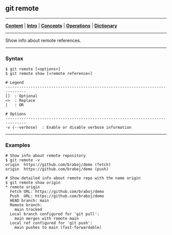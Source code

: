 ## git remote
________________________________________________________________________________
[**Content**](../../README.md) |
[**Intro**](../../01-Introduction/introduction.md) |
[**Concepts**](../../02-Concepts/concepts.md) |
[**Operations**](../../03-Operations/operations.md) |
[**Dictionary**](../../04-Appendix/dictionary.md)
________________________________________________________________________________

Show info about remote references.

-------------------------------------------------------------------------------
### Syntax
```
$ git remote [<options>]
$ git remote show [<remote reference>]

# Legend
-------------------------------------------------------------------------------
[]  : Optional
<>  : Replace
|   : OR
  
# Options
-------------------------------------------------------------------------------
-v (--verbose)  : Enable or disable verbose information
```


-------------------------------------------------------------------------------
### Examples
```shell
# Show info about remote repository
$ git remote -v
origin  https://github.com/braboj/demo (fetch)
origin  https://github.com/braboj/demo (push)

# Show detailed info about remote repo with the name origin
$ git remote show origin  
* remote origin
  Fetch URL: https://github.com/braboj/demo
  Push  URL: https://github.com/braboj/demo
  HEAD branch: main
  Remote branch:
    main tracked
  Local branch configured for 'git pull':
    main merges with remote main
  Local ref configured for 'git push':
    main pushes to main (fast-forwardable)
```
